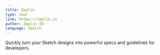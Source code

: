 ```yaml
---
title: Zeplin
type: tool
link: https://zeplin.io
author: Zeplin IO
language: Sketch
---
```


Quickly turn your Sketch designs into powerful specs and guidelines for developers.
